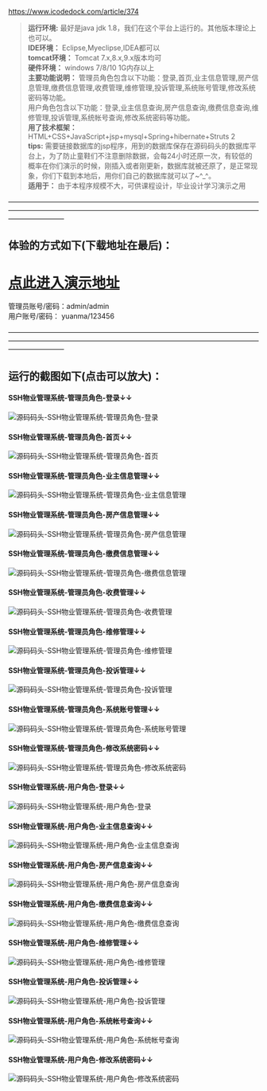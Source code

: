 https://www.icodedock.com/article/374  
>  **运行环境:** 最好是java jdk 1.8，我们在这个平台上运行的。其他版本理论上也可以。  
>  **IDE环境：** Eclipse,Myeclipse,IDEA都可以  
>  **tomcat环境：** Tomcat 7.x,8.x,9.x版本均可  
>  **硬件环境：** windows 7/8/10 1G内存以上  
>  **主要功能说明：** 管理员角色包含以下功能：登录,首页,业主信息管理,房产信息管理,缴费信息管理,收费管理,维修管理,投诉管理,系统账号管理,修改系统密码等功能。  
用户角色包含以下功能：登录,业主信息查询,房产信息查询,缴费信息查询,维修管理,投诉管理,系统帐号查询,修改系统密码等功能。  
>  **用了技术框架：** HTML+CSS+JavaScript+jsp+mysql+Spring+hibernate+Struts 2  
>  **tips:** 需要链接数据库的jsp程序，用到的数据库保存在源码码头的数据库平台上，为了防止童鞋们不注意删除数据，会每24小时还原一次，有较低的概率在你们演示的时候，刚插入或者刚更新，数据库就被还原了，是正常现象，你们下载到本地后，用你们自己的数据库就可以了~^_^。  
>  **适用于：** 由于本程序规模不大，可供课程设计，毕业设计学习演示之用  


————————————————————————————————————————————————————————————————————————————————
## 体验的方式如下(下载地址在最后)：
# <a  rel="nofollow"  href="http://www.csbishe.cn:15000/ssh_xiaowuye"><u>点此进入演示地址</u></a>
管理员账号/密码：admin/admin  
用户账号/密码： yuanma/123456  

————————————————————————————————————————————————————————————————————————————————
## 运行的截图如下(点击可以放大)：
#### SSH物业管理系统-管理员角色-登录↓↓
![源码码头-SSH物业管理系统-管理员角色-登录](http://images.icodedock.com/JAVA/JAVAEE/SSH%E7%89%A9%E4%B8%9A%E7%AE%A1%E7%90%86%E7%B3%BB%E7%BB%9F/%E7%AE%A1%E7%90%86%E5%91%98%E8%A7%92%E8%89%B2/%E7%99%BB%E5%BD%95.png?imageView2/0/format/jpg/interlace/1/q/100|watermark/1/image/aHR0cDovL2ltYWdlcy5pY29kZWRvY2suY29tL21hcmsucG5n/dissolve/80/gravity/SouthEast/dx/10/dy/10|imageslim)
#### SSH物业管理系统-管理员角色-首页↓↓
![源码码头-SSH物业管理系统-管理员角色-首页](http://images.icodedock.com/JAVA/JAVAEE/SSH%E7%89%A9%E4%B8%9A%E7%AE%A1%E7%90%86%E7%B3%BB%E7%BB%9F/%E7%AE%A1%E7%90%86%E5%91%98%E8%A7%92%E8%89%B2/%E9%A6%96%E9%A1%B5.png?imageView2/0/format/jpg/interlace/1/q/100|watermark/1/image/aHR0cDovL2ltYWdlcy5pY29kZWRvY2suY29tL21hcmsucG5n/dissolve/80/gravity/SouthEast/dx/10/dy/10|imageslim)
#### SSH物业管理系统-管理员角色-业主信息管理↓↓
![源码码头-SSH物业管理系统-管理员角色-业主信息管理](http://images.icodedock.com/JAVA/JAVAEE/SSH%E7%89%A9%E4%B8%9A%E7%AE%A1%E7%90%86%E7%B3%BB%E7%BB%9F/%E7%AE%A1%E7%90%86%E5%91%98%E8%A7%92%E8%89%B2/%E4%B8%9A%E4%B8%BB%E4%BF%A1%E6%81%AF%E7%AE%A1%E7%90%86.png?imageView2/0/format/jpg/interlace/1/q/100|watermark/1/image/aHR0cDovL2ltYWdlcy5pY29kZWRvY2suY29tL21hcmsucG5n/dissolve/80/gravity/SouthEast/dx/10/dy/10|imageslim)
#### SSH物业管理系统-管理员角色-房产信息管理↓↓
![源码码头-SSH物业管理系统-管理员角色-房产信息管理](http://images.icodedock.com/JAVA/JAVAEE/SSH%E7%89%A9%E4%B8%9A%E7%AE%A1%E7%90%86%E7%B3%BB%E7%BB%9F/%E7%AE%A1%E7%90%86%E5%91%98%E8%A7%92%E8%89%B2/%E6%88%BF%E4%BA%A7%E4%BF%A1%E6%81%AF%E7%AE%A1%E7%90%86.png?imageView2/0/format/jpg/interlace/1/q/100|watermark/1/image/aHR0cDovL2ltYWdlcy5pY29kZWRvY2suY29tL21hcmsucG5n/dissolve/80/gravity/SouthEast/dx/10/dy/10|imageslim)
#### SSH物业管理系统-管理员角色-缴费信息管理↓↓
![源码码头-SSH物业管理系统-管理员角色-缴费信息管理](http://images.icodedock.com/JAVA/JAVAEE/SSH%E7%89%A9%E4%B8%9A%E7%AE%A1%E7%90%86%E7%B3%BB%E7%BB%9F/%E7%AE%A1%E7%90%86%E5%91%98%E8%A7%92%E8%89%B2/%E7%BC%B4%E8%B4%B9%E4%BF%A1%E6%81%AF%E7%AE%A1%E7%90%86.png?imageView2/0/format/jpg/interlace/1/q/100|watermark/1/image/aHR0cDovL2ltYWdlcy5pY29kZWRvY2suY29tL21hcmsucG5n/dissolve/80/gravity/SouthEast/dx/10/dy/10|imageslim)
#### SSH物业管理系统-管理员角色-收费管理↓↓
![源码码头-SSH物业管理系统-管理员角色-收费管理](http://images.icodedock.com/JAVA/JAVAEE/SSH%E7%89%A9%E4%B8%9A%E7%AE%A1%E7%90%86%E7%B3%BB%E7%BB%9F/%E7%AE%A1%E7%90%86%E5%91%98%E8%A7%92%E8%89%B2/%E6%94%B6%E8%B4%B9%E7%AE%A1%E7%90%86.png?imageView2/0/format/jpg/interlace/1/q/100|watermark/1/image/aHR0cDovL2ltYWdlcy5pY29kZWRvY2suY29tL21hcmsucG5n/dissolve/80/gravity/SouthEast/dx/10/dy/10|imageslim)
#### SSH物业管理系统-管理员角色-维修管理↓↓
![源码码头-SSH物业管理系统-管理员角色-维修管理](http://images.icodedock.com/JAVA/JAVAEE/SSH%E7%89%A9%E4%B8%9A%E7%AE%A1%E7%90%86%E7%B3%BB%E7%BB%9F/%E7%AE%A1%E7%90%86%E5%91%98%E8%A7%92%E8%89%B2/%E7%BB%B4%E4%BF%AE%E7%AE%A1%E7%90%86.png?imageView2/0/format/jpg/interlace/1/q/100|watermark/1/image/aHR0cDovL2ltYWdlcy5pY29kZWRvY2suY29tL21hcmsucG5n/dissolve/80/gravity/SouthEast/dx/10/dy/10|imageslim)
#### SSH物业管理系统-管理员角色-投诉管理↓↓
![源码码头-SSH物业管理系统-管理员角色-投诉管理](http://images.icodedock.com/JAVA/JAVAEE/SSH%E7%89%A9%E4%B8%9A%E7%AE%A1%E7%90%86%E7%B3%BB%E7%BB%9F/%E7%AE%A1%E7%90%86%E5%91%98%E8%A7%92%E8%89%B2/%E6%8A%95%E8%AF%89%E7%AE%A1%E7%90%86.png?imageView2/0/format/jpg/interlace/1/q/100|watermark/1/image/aHR0cDovL2ltYWdlcy5pY29kZWRvY2suY29tL21hcmsucG5n/dissolve/80/gravity/SouthEast/dx/10/dy/10|imageslim)
#### SSH物业管理系统-管理员角色-系统账号管理↓↓
![源码码头-SSH物业管理系统-管理员角色-系统账号管理](http://images.icodedock.com/JAVA/JAVAEE/SSH%E7%89%A9%E4%B8%9A%E7%AE%A1%E7%90%86%E7%B3%BB%E7%BB%9F/%E7%AE%A1%E7%90%86%E5%91%98%E8%A7%92%E8%89%B2/%E7%B3%BB%E7%BB%9F%E8%B4%A6%E5%8F%B7%E7%AE%A1%E7%90%86.png?imageView2/0/format/jpg/interlace/1/q/100|watermark/1/image/aHR0cDovL2ltYWdlcy5pY29kZWRvY2suY29tL21hcmsucG5n/dissolve/80/gravity/SouthEast/dx/10/dy/10|imageslim)
#### SSH物业管理系统-管理员角色-修改系统密码↓↓
![源码码头-SSH物业管理系统-管理员角色-修改系统密码](http://images.icodedock.com/JAVA/JAVAEE/SSH%E7%89%A9%E4%B8%9A%E7%AE%A1%E7%90%86%E7%B3%BB%E7%BB%9F/%E7%AE%A1%E7%90%86%E5%91%98%E8%A7%92%E8%89%B2/%E4%BF%AE%E6%94%B9%E7%B3%BB%E7%BB%9F%E5%AF%86%E7%A0%81.png?imageView2/0/format/jpg/interlace/1/q/100|watermark/1/image/aHR0cDovL2ltYWdlcy5pY29kZWRvY2suY29tL21hcmsucG5n/dissolve/80/gravity/SouthEast/dx/10/dy/10|imageslim)
#### SSH物业管理系统-用户角色-登录↓↓
![源码码头-SSH物业管理系统-用户角色-登录](http://images.icodedock.com/JAVA/JAVAEE/SSH%E7%89%A9%E4%B8%9A%E7%AE%A1%E7%90%86%E7%B3%BB%E7%BB%9F/%E7%94%A8%E6%88%B7%E8%A7%92%E8%89%B2/%E7%99%BB%E5%BD%95.png?imageView2/0/format/jpg/interlace/1/q/100|watermark/1/image/aHR0cDovL2ltYWdlcy5pY29kZWRvY2suY29tL21hcmsucG5n/dissolve/80/gravity/SouthEast/dx/10/dy/10|imageslim)
#### SSH物业管理系统-用户角色-业主信息查询↓↓
![源码码头-SSH物业管理系统-用户角色-业主信息查询](http://images.icodedock.com/JAVA/JAVAEE/SSH%E7%89%A9%E4%B8%9A%E7%AE%A1%E7%90%86%E7%B3%BB%E7%BB%9F/%E7%94%A8%E6%88%B7%E8%A7%92%E8%89%B2/%E4%B8%9A%E4%B8%BB%E4%BF%A1%E6%81%AF%E6%9F%A5%E8%AF%A2.png?imageView2/0/format/jpg/interlace/1/q/100|watermark/1/image/aHR0cDovL2ltYWdlcy5pY29kZWRvY2suY29tL21hcmsucG5n/dissolve/80/gravity/SouthEast/dx/10/dy/10|imageslim)
#### SSH物业管理系统-用户角色-房产信息查询↓↓
![源码码头-SSH物业管理系统-用户角色-房产信息查询](http://images.icodedock.com/JAVA/JAVAEE/SSH%E7%89%A9%E4%B8%9A%E7%AE%A1%E7%90%86%E7%B3%BB%E7%BB%9F/%E7%94%A8%E6%88%B7%E8%A7%92%E8%89%B2/%E6%88%BF%E4%BA%A7%E4%BF%A1%E6%81%AF%E6%9F%A5%E8%AF%A2.png?imageView2/0/format/jpg/interlace/1/q/100|watermark/1/image/aHR0cDovL2ltYWdlcy5pY29kZWRvY2suY29tL21hcmsucG5n/dissolve/80/gravity/SouthEast/dx/10/dy/10|imageslim)
#### SSH物业管理系统-用户角色-缴费信息查询↓↓
![源码码头-SSH物业管理系统-用户角色-缴费信息查询](http://images.icodedock.com/JAVA/JAVAEE/SSH%E7%89%A9%E4%B8%9A%E7%AE%A1%E7%90%86%E7%B3%BB%E7%BB%9F/%E7%94%A8%E6%88%B7%E8%A7%92%E8%89%B2/%E7%BC%B4%E8%B4%B9%E4%BF%A1%E6%81%AF%E6%9F%A5%E8%AF%A2.png?imageView2/0/format/jpg/interlace/1/q/100|watermark/1/image/aHR0cDovL2ltYWdlcy5pY29kZWRvY2suY29tL21hcmsucG5n/dissolve/80/gravity/SouthEast/dx/10/dy/10|imageslim)
#### SSH物业管理系统-用户角色-维修管理↓↓
![源码码头-SSH物业管理系统-用户角色-维修管理](http://images.icodedock.com/JAVA/JAVAEE/SSH%E7%89%A9%E4%B8%9A%E7%AE%A1%E7%90%86%E7%B3%BB%E7%BB%9F/%E7%94%A8%E6%88%B7%E8%A7%92%E8%89%B2/%E7%BB%B4%E4%BF%AE%E7%AE%A1%E7%90%86.png?imageView2/0/format/jpg/interlace/1/q/100|watermark/1/image/aHR0cDovL2ltYWdlcy5pY29kZWRvY2suY29tL21hcmsucG5n/dissolve/80/gravity/SouthEast/dx/10/dy/10|imageslim)
#### SSH物业管理系统-用户角色-投诉管理↓↓
![源码码头-SSH物业管理系统-用户角色-投诉管理](http://images.icodedock.com/JAVA/JAVAEE/SSH%E7%89%A9%E4%B8%9A%E7%AE%A1%E7%90%86%E7%B3%BB%E7%BB%9F/%E7%94%A8%E6%88%B7%E8%A7%92%E8%89%B2/%E6%8A%95%E8%AF%89%E7%AE%A1%E7%90%86.png?imageView2/0/format/jpg/interlace/1/q/100|watermark/1/image/aHR0cDovL2ltYWdlcy5pY29kZWRvY2suY29tL21hcmsucG5n/dissolve/80/gravity/SouthEast/dx/10/dy/10|imageslim)
#### SSH物业管理系统-用户角色-系统帐号查询↓↓
![源码码头-SSH物业管理系统-用户角色-系统帐号查询](http://images.icodedock.com/JAVA/JAVAEE/SSH%E7%89%A9%E4%B8%9A%E7%AE%A1%E7%90%86%E7%B3%BB%E7%BB%9F/%E7%94%A8%E6%88%B7%E8%A7%92%E8%89%B2/%E7%B3%BB%E7%BB%9F%E5%B8%90%E5%8F%B7%E6%9F%A5%E8%AF%A2.png?imageView2/0/format/jpg/interlace/1/q/100|watermark/1/image/aHR0cDovL2ltYWdlcy5pY29kZWRvY2suY29tL21hcmsucG5n/dissolve/80/gravity/SouthEast/dx/10/dy/10|imageslim)
#### SSH物业管理系统-用户角色-修改系统密码↓↓
![源码码头-SSH物业管理系统-用户角色-修改系统密码](http://images.icodedock.com/JAVA/JAVAEE/SSH%E7%89%A9%E4%B8%9A%E7%AE%A1%E7%90%86%E7%B3%BB%E7%BB%9F/%E7%94%A8%E6%88%B7%E8%A7%92%E8%89%B2/%E4%BF%AE%E6%94%B9%E7%B3%BB%E7%BB%9F%E5%AF%86%E7%A0%81.png?imageView2/0/format/jpg/interlace/1/q/100|watermark/1/image/aHR0cDovL2ltYWdlcy5pY29kZWRvY2suY29tL21hcmsucG5n/dissolve/80/gravity/SouthEast/dx/10/dy/10|imageslim)
<p style="display:none"  >本源码关键字：小区物业管理 物业 物业管理 网页 web  毕业设计 实训 项目 计算机专业 软件开发 网站 程序 软件 管理系统 gui</p>
